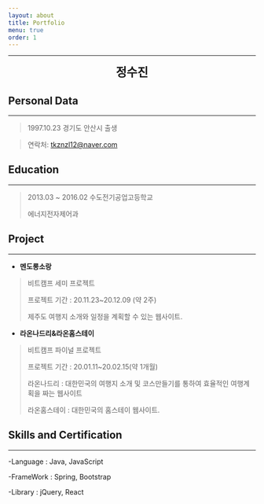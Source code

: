 ```yaml
---
layout: about
title: Portfolio
menu: true
order: 1
---
```


* * *
<center>
<span style=
"font-size:170%;
font-weight:bold">
정수진
</span>
</center>

## Personal Data
---
> 1997.10.23 경기도 안산시 출생

> 연락처: tkznzl12@naver.com


## Education
---
> 2013.03 ~ 2016.02 수도전기공업고등학교
>
> 에너지전자제어과

## Project
---

* **멘도롱소랑**

> 비트캠프 세미 프로젝트<br>
>
> 프로젝트 기간 : 20.11.23~20.12.09 (약 2주)<br>
>
> 제주도 여행지 소개와 일정을 계획할 수 있는 웹사이트.

* **라온나드리&라온홈스테이**

> 비트캠프 파이널 프로젝트<br>
>
> 프로젝트 기간 : 20.01.11~20.02.15(약 1개월)<br>
>
> 라온나드리 : 대한민국의 여행지 소개 및 코스만들기를 통하여 효율적인 여행계획을 짜는 웹사이트<br>
>
> 라온홈스테이 : 대한민국의 홈스테이 웹사이트.

## Skills and Certification
---
-Language : Java, JavaScript

-FrameWork : Spring, Bootstrap

-Library : jQuery, React
